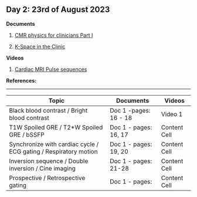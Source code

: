 **Day 2: 23rd of August 2023**
-------------------
**Documents**

1. [CMR physics for clinicians Part I](https://jcmr-online.biomedcentral.com/articles/10.1186/1532-429X-12-71)

2. [K-Space in the Clinic](https://onlinelibrary.wiley.com/doi/epdf/10.1002/jmri.10451)


**Videos** 
1. [Cardiac MRI Pulse sequences](https://www.youtube.com/watch?v=JUr83DREwi4)



**References:**

----------------------------


|     Topic     |   Documents    |    Videos    |
| ------------- | ------------- | ------------- | 
| Black blood contrast / Bright blood contrast	  | Doc 1 -pages: 16 - 18| Video 1  |
|  T1W Spoiled GRE / T2*W Spoiled GRE / bSSFP  | Doc 1 - pages: 16, 17  |        Content Cell  |
|  Synchronize with cardiac cycle / ECG gating / Respiratory motion |  Doc 1 - pages: 19, 20|        Content Cell  |
| Inversion sequence / Double inversion / Cine imaging |  Doc 1  - pages: 21-28 |        Content Cell  |
| Prospective / Retrospective gating  |   Doc 1 - pages:  |        Content Cell  |


<!--- gjhgj  --->

